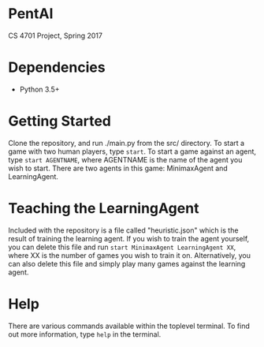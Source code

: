 # PentAI
CS 4701 Project, Spring 2017

# Dependencies
- Python 3.5+

# Getting Started
Clone the repository, and run ./main.py from the src/ directory.  To start a game with two human players, type `start`.  To start a game against an agent, type `start AGENTNAME`, where AGENTNAME is the name of the agent you wish to start.  There are two agents in this game: MinimaxAgent and LearningAgent.

# Teaching the LearningAgent
Included with the repository is a file called "heuristic.json" which is the result of training the learning agent.  If you wish to train the agent yourself, you can delete this file and run `start MinimaxAgent LearningAgent XX`, where XX is the number of games you wish to train it on.  Alternatively, you can also delete this file and simply play many games against the learning agent.

# Help
There are various commands available within the toplevel terminal.  To find out more information, type `help` in the terminal.
